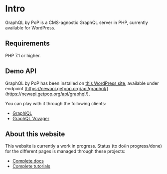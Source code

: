 # Intro

GraphQL by PoP is a CMS-agnostic GraphQL server in PHP, currently available for WordPress.

## Requirements

PHP 7.1 or higher.

## Demo API

GraphQL by PoP has been installed on [this WordPress site](https://newapi.getpop.org), available under endpoint [https://newapi.getpop.org/api/graphql/](https://newapi.getpop.org/api/graphql/).

You can play with it through the following clients:

- [GraphiQL](https://newapi.getpop.org/graphiql/)
- [GraphQL Voyager](https://newapi.getpop.org/graphql-interactive/)

## About this website

This website is currently a work in progress. Status (to do/in progress/done) for the different pages is managed through these projects:

- [Complete docs](https://github.com/getpop/graphql-by-pop.com/projects/1)
- [Complete tutorials](https://github.com/getpop/graphql-by-pop.com/projects/3)
